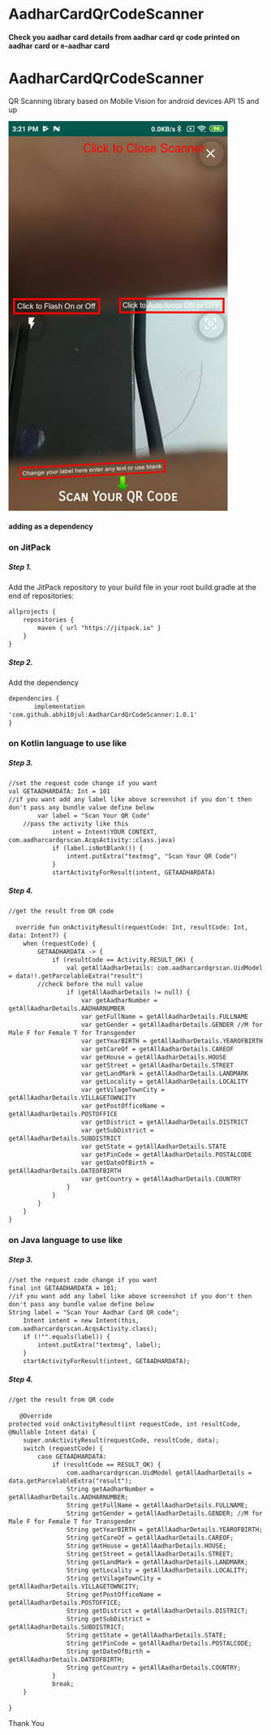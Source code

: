 # AadharCardQrCodeScanner
#### Check you aadhar card details from aadhar card qr code printed on aadhar card or e-aadhar card

# AadharCardQrCodeScanner

QR Scanning library based on Mobile Vision for android devices API 15 and up

![In action](https://github.com/abhi10jul/AadharCardQrCodeScanner/blob/master/ss.png)

#### adding as a dependency

### on JitPack

##### Step 1. 
Add the JitPack repository to your build file in your root build.gradle at the end of repositories:

	allprojects {
		repositories {
			maven { url "https://jitpack.io" }
		}
	}
##### Step 2. 
Add the dependency

    dependencies {
	       implementation 'com.github.abhi10jul:AadharCardQrCodeScanner:1.0.1'
	}
  
  
### on Kotlin language to use like

##### Step 3. 

	//set the request code change if you want
	val GETAADHARDATA: Int = 101
	//if you want add any label like above screenshot if you don't then don't pass any bundle value define below
    		var label = "Scan Your QR Code"
		//pass the activity like this
                intent = Intent(YOUR CONTEXT, com.aadharcardqrscan.AcqsActivity::class.java)
                if (label.isNotBlank()) {
                    intent.putExtra("textmsg", "Scan Your QR Code")
                }
                startActivityForResult(intent, GETAADHARDATA)


##### Step 4. 


	//get the result from QR code
	
	  override fun onActivityResult(requestCode: Int, resultCode: Int, data: Intent?) {
        when (requestCode) {
            GETAADHARDATA -> {
                if (resultCode == Activity.RESULT_OK) {
                    val getAllAadharDetails: com.aadharcardqrscan.UidModel = data!!.getParcelableExtra("result")
		    //check before the null value 
                    if (getAllAadharDetails != null) {
                        var getAadharNumber = getAllAadharDetails.AADHARNUMBER
                        var getFullName = getAllAadharDetails.FULLNAME
                        var getGender = getAllAadharDetails.GENDER //M for Male F for Female T for Transgender
                        var getYearBIRTH = getAllAadharDetails.YEAROFBIRTH
                        var getCareOf = getAllAadharDetails.CAREOF
                        var getHouse = getAllAadharDetails.HOUSE
                        var getStreet = getAllAadharDetails.STREET
                        var getLandMark = getAllAadharDetails.LANDMARK
                        var getLocality = getAllAadharDetails.LOCALITY
                        var getVilageTownCity = getAllAadharDetails.VILLAGETOWNCITY
                        var getPostOfficeName = getAllAadharDetails.POSTOFFICE
                        var getDistrict = getAllAadharDetails.DISTRICT
                        var getSubDistrict = getAllAadharDetails.SUBDISTRICT
                        var getState = getAllAadharDetails.STATE
                        var getPinCode = getAllAadharDetails.POSTALCODE
                        var getDateOfBirth = getAllAadharDetails.DATEOFBIRTH
                        var getCountry = getAllAadharDetails.COUNTRY
                    }
                }
            }
        }
    }


### on Java language to use like

##### Step 3. 

	//set the request code change if you want
	final int GETAADHARDATA = 101;
	//if you want add any label like above screenshot if you don't then don't pass any bundle value define below
	String label = "Scan Your Aadhar Card QR code";
        Intent intent = new Intent(this, com.aadharcardqrscan.AcqsActivity.class);
        if (!"".equals(label)) {
            intent.putExtra("textmsg", label);
        }
        startActivityForResult(intent, GETAADHARDATA);


##### Step 4. 


	//get the result from QR code
	
	   @Override
    protected void onActivityResult(int requestCode, int resultCode, @Nullable Intent data) {
        super.onActivityResult(requestCode, resultCode, data);
        switch (requestCode) {
            case GETAADHARDATA:
                if (resultCode == RESULT_OK) {
                    com.aadharcardqrscan.UidModel getAllAadharDetails = data.getParcelableExtra("result");
                    String getAadharNumber = getAllAadharDetails.AADHARNUMBER;
                    String getFullName = getAllAadharDetails.FULLNAME;
                    String getGender = getAllAadharDetails.GENDER; //M for Male F for Female T for Transgender
                    String getYearBIRTH = getAllAadharDetails.YEAROFBIRTH;
                    String getCareOf = getAllAadharDetails.CAREOF;
                    String getHouse = getAllAadharDetails.HOUSE;
                    String getStreet = getAllAadharDetails.STREET;
                    String getLandMark = getAllAadharDetails.LANDMARK;
                    String getLocality = getAllAadharDetails.LOCALITY;
                    String getVilageTownCity = getAllAadharDetails.VILLAGETOWNCITY;
                    String getPostOfficeName = getAllAadharDetails.POSTOFFICE;
                    String getDistrict = getAllAadharDetails.DISTRICT;
                    String getSubDistrict = getAllAadharDetails.SUBDISTRICT;
                    String getState = getAllAadharDetails.STATE;
                    String getPinCode = getAllAadharDetails.POSTALCODE;
                    String getDateOfBirth = getAllAadharDetails.DATEOFBIRTH;
                    String getCountry = getAllAadharDetails.COUNTRY;
                }
                break;
        }

    }
    
    
    
 
 
 Thank You

